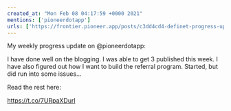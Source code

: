 ```yaml
---
created_at: "Mon Feb 08 04:17:59 +0000 2021"
mentions: ['pioneerdotapp']
urls: ['https://frontier.pioneer.app/posts/c3dd4cd4-definet-progress-update-february-7th-2021']
---
```


My weekly progress update on @pioneerdotapp:

I have done well on the blogging. I was able to get 3 published this week. I have also figured out how I want to build the referral program. Started, but did run into some issues…

Read the rest here:

 https://t.co/7URpaXDurl